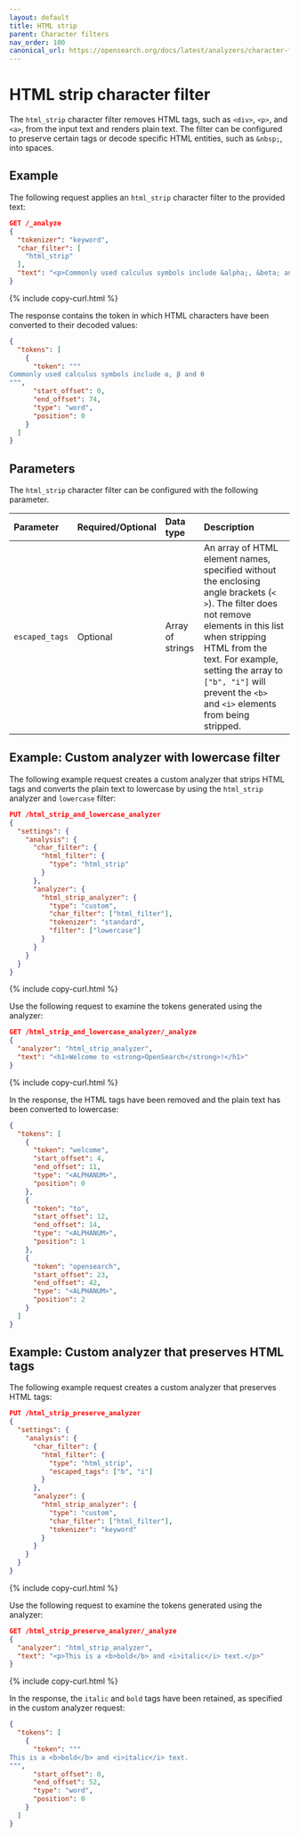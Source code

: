 ```yaml
---
layout: default
title: HTML strip
parent: Character filters
nav_order: 100
canonical_url: https://opensearch.org/docs/latest/analyzers/character-filters/html-character-filter/
---
```


# HTML strip character filter

The `html_strip` character filter removes HTML tags, such as `<div>`, `<p>`, and `<a>`, from the input text and renders plain text. The filter can be configured to preserve certain tags or decode specific HTML entities, such as `&nbsp;`, into spaces.

## Example

The following request applies an `html_strip` character filter to the provided text:

```json
GET /_analyze
{
  "tokenizer": "keyword",
  "char_filter": [
    "html_strip"
  ],
  "text": "<p>Commonly used calculus symbols include &alpha;, &beta; and &theta; </p>"
}
```
{% include copy-curl.html %}

The response contains the token in which HTML characters have been converted to their decoded values:

```json
{
  "tokens": [
    {
      "token": """
Commonly used calculus symbols include α, β and θ 
""",
      "start_offset": 0,
      "end_offset": 74,
      "type": "word",
      "position": 0
    }
  ]
}
```

## Parameters

The `html_strip` character filter can be configured with the following parameter.

| Parameter       | Required/Optional | Data type | Description    |
|:---|:---|:---|:---|
| `escaped_tags` | Optional | Array of strings | An array of HTML element names, specified without the enclosing angle brackets (`< >`). The filter does not remove elements in this list when stripping HTML from the text. For example, setting the array to `["b", "i"]` will prevent the `<b>` and `<i>` elements from being stripped.|

## Example: Custom analyzer with lowercase filter

The following example request creates a custom analyzer that strips HTML tags and converts the plain text to lowercase by using the `html_strip` analyzer and `lowercase` filter:

```json
PUT /html_strip_and_lowercase_analyzer
{
  "settings": {
    "analysis": {
      "char_filter": {
        "html_filter": {
          "type": "html_strip"
        }
      },
      "analyzer": {
        "html_strip_analyzer": {
          "type": "custom",
          "char_filter": ["html_filter"],
          "tokenizer": "standard",
          "filter": ["lowercase"]
        }
      }
    }
  }
}
```
{% include copy-curl.html %}

Use the following request to examine the tokens generated using the analyzer:

```json
GET /html_strip_and_lowercase_analyzer/_analyze
{
  "analyzer": "html_strip_analyzer",
  "text": "<h1>Welcome to <strong>OpenSearch</strong>!</h1>"
}
```
{% include copy-curl.html %}

In the response, the HTML tags have been removed and the plain text has been converted to lowercase:

```json
{
  "tokens": [
    {
      "token": "welcome",
      "start_offset": 4,
      "end_offset": 11,
      "type": "<ALPHANUM>",
      "position": 0
    },
    {
      "token": "to",
      "start_offset": 12,
      "end_offset": 14,
      "type": "<ALPHANUM>",
      "position": 1
    },
    {
      "token": "opensearch",
      "start_offset": 23,
      "end_offset": 42,
      "type": "<ALPHANUM>",
      "position": 2
    }
  ]
}
```

## Example: Custom analyzer that preserves HTML tags

The following example request creates a custom analyzer that preserves HTML tags:

```json
PUT /html_strip_preserve_analyzer
{
  "settings": {
    "analysis": {
      "char_filter": {
        "html_filter": {
          "type": "html_strip",
          "escaped_tags": ["b", "i"]
        }
      },
      "analyzer": {
        "html_strip_analyzer": {
          "type": "custom",
          "char_filter": ["html_filter"],
          "tokenizer": "keyword"
        }
      }
    }
  }
}
```
{% include copy-curl.html %}

Use the following request to examine the tokens generated using the analyzer:

```json
GET /html_strip_preserve_analyzer/_analyze
{
  "analyzer": "html_strip_analyzer",
  "text": "<p>This is a <b>bold</b> and <i>italic</i> text.</p>"
}
```
{% include copy-curl.html %}

In the response, the `italic` and `bold` tags have been retained, as specified in the custom analyzer request:

```json
{
  "tokens": [
    {
      "token": """
This is a <b>bold</b> and <i>italic</i> text.
""",
      "start_offset": 0,
      "end_offset": 52,
      "type": "word",
      "position": 0
    }
  ]
}
```
